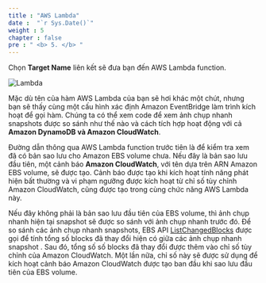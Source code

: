 ```yaml
---
title : "AWS Lambda"
date :  "`r Sys.Date()`" 
weight : 5 
chapter : false
pre : " <b> 5. </b> "
---
```



Chọn **Target Name** liên kết sẽ đưa bạn đến AWS Lambda function.

![Lambda](/images/5.Lambda/001-Lambda.png)

Mặc dù tên của hàm AWS Lambda của bạn sẽ hơi khác một chút, nhưng bạn sẽ thấy cùng một cấu hình xác định Amazon EventBridge làm trình kích hoạt để gọi hàm. Chúng ta có thể xem code để xem ảnh chụp nhanh snapshots được so sánh như thế nào và cách tích hợp hoạt động với cả **Amazon DynamoDB và Amazon CloudWatch**.

Đường dẫn thông qua AWS Lambda function trước tiên là để kiểm tra xem đã có bản sao lưu cho Amazon EBS volume chưa. Nếu đây là bản sao lưu đầu tiên, một cảnh báo **Amazon CloudWatch**, với tên dựa trên ARN Amazon EBS volume, sẽ được tạo. Cảnh báo được tạo khi kích hoạt tính năng phát hiện bất thường và vi phạm ngưỡng được kích hoạt từ chỉ số tùy chỉnh Amazon CloudWatch, cũng được tạo trong cùng chức năng AWS Lambda này.

Nếu đây không phải là bản sao lưu đầu tiên của EBS volume, thì ảnh chụp nhanh hiện tại snapshot  sẽ được so sánh với ảnh chụp nhanh trước đó. Để so sánh các ảnh chụp nhanh snapshots, EBS API [ListChangedBlocks](https://docs.aws.amazon.com/ebs/latest/APIReference/API_ListChangedBlocks.html) được gọi để tính tổng số blocks đã thay đổi hiện có giữa các ảnh chụp nhanh snapshot . Sau đó, tổng số số blocks đã thay đổi được thêm vào chỉ số tùy chỉnh của Amazon CloudWatch. Một lần nữa, chỉ số này sẽ được sử dụng để kích hoạt cảnh báo Amazon CloudWatch được tạo ban đầu khi sao lưu đầu tiên của EBS volume.
